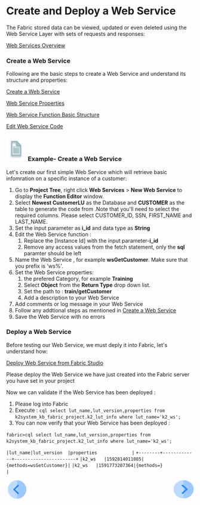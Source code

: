 # Create and Deploy a Web Service

The Fabric stored data can be viewed, updated or even deleted using the Web Service Layer with sets of requests and responses:

[Web Services Overview](/articles/15_web_services/01_web_services_overview.md)

### Create a Web Service

Following are the basic steps to create a Web Service and understand its structure and properties:

[Create a Web Service ](/articles/15_web_services/03_create_a_web_service.md)

[Web Service Properties ](/articles/15_web_services/02_web_services_properties.md)

[Web Service Function Basic Structure ](/articles/15_web_services/04_web_services_function_basic_structure.md)

[Edit Web Service Code](/articles/15_web_services/05_edit_web_service_code.md)

### ![](/academy/Training_Level_1/03_fabric_basic_LU/images/example.png) Example- Create a Web Service

Let's create our first simple Web Service which will retrieve basic infomration on a specific instance of a customer:

1. Go to **Project Tree**, right click **Web Services** > **New Web Service** to display the **Function Editor** window.
2. Select **Newest CustomerLU** as the Database and **CUSTOMER** as the table to generate the code from .Note that you'll need to select the required columns. Please select CUSTOMER_ID, SSN, FIRST_NAME and LAST_NAME.
3. Set the input parameter as **i_id** and data type as **String**
4. Edit the Web Service function  :
   1. Replace the [Instance Id] with the input parameter-**i_id**
   2. Remove any access values from the fetch statement, only the **sql** paramter should be left
5. Name the Web Service  , for example **wsGetCustomer**. Make sure that you prefix is 'ws%'.
6. Set the Web Service properties:
   1.  the prefered Category, for example **Training**
   2. Select **Object** from the **Return Type**  drop down list.
   3. Set the path to : **train/getCustomer**
   4. Add a description to your Web Service
7. Add comments or log message in your Web Service
8. Follow any addtional steps as mentioned in [Create a Web Service ](/articles/15_web_services/03_create_a_web_service.md)
9. Save the Web Service with no errors

### Deploy a Web Service

Before testing our Web Service, we must deply it into Fabric, let's understand how:

[Deploy Web Service from Fabric Studio](/articles/15_web_services/07_deploy_web_services_from_fabric_studio.md)

Please deploy the Web Service we have just created into the Fabric server you have set in your project 

Now we can validate if the Web Service has been deployed :

1. Please log into Fabric 
2. Execute : `cql select lut_name,lut_version,properties from k2system_kb_fabric_project.k2_lut_info where lut_name='k2_ws';`
3. You can now verify that your Web Service has been deployed :

`fabric>cql select lut_name,lut_version,properties from k2system_kb_fabric_project.k2_lut_info where lut_name='k2_ws';`



`|lut_name|lut_version  |properties             |`
`+--------+-------------+-----------------------+`
`|k2_ws   |1592814011085|{methods=wsGetCustomer}|`
`|k2_ws   |1591773207364|{methods=}             |`





 [![Previous](/articles/images/Previous.png)](/academy/Training_Level_1/06_web_services/01_web_services_overview.md)[<img align="right" width="60" height="54" src="/articles/images/Next.png">](/academy/Training_Level_1/06_web_services/03_Invoking_a_web_service.md)

